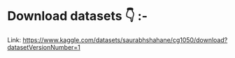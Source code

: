 # Download datasets 👇 :- 
Link: https://www.kaggle.com/datasets/saurabhshahane/cg1050/download?datasetVersionNumber=1
